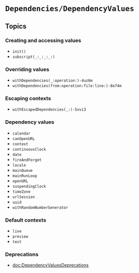 # ``Dependencies/DependencyValues``

## Topics

### Creating and accessing values

- ``init()``
- ``subscript(_:_:_:_:)``

### Overriding values

- ``withDependencies(_:operation:)-4uz6m``
- ``withDependencies(from:operation:file:line:)-8e74m``

### Escaping contexts

- ``withEscapedDependencies(_:)-5xvi3``

### Dependency values

- ``calendar``
- ``canOpenURL``
- ``context``
- ``continuousClock``
- ``date``
- ``fireAndForget``
- ``locale``
- ``mainQueue``
- ``mainRunLoop``
- ``openURL``
- ``suspendingClock``
- ``timeZone``
- ``urlSession``
- ``uuid``
- ``withRandomNumberGenerator``

### Default contexts

- ``live``
- ``preview``
- ``test``

### Deprecations

- <doc:DependencyValuesDeprecations>
